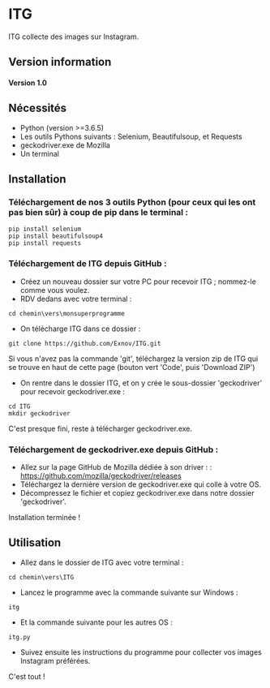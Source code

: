 # ITG
ITG collecte des images sur Instagram.

## Version information

#### Version 1.0

## Nécessités
- Python (version >=3.6.5)
- Les outils Pythons suivants : Selenium, Beautifulsoup, et Requests
- geckodriver.exe de Mozilla
- Un terminal

## Installation
### Téléchargement de nos 3 outils Python (pour ceux qui les ont pas bien sûr) à coup de pip dans le terminal :
```
pip install selenium
pip install beautifulsoup4
pip install requests 
```

### Téléchargement de ITG depuis GitHub :
- Créez un nouveau dossier sur votre PC pour recevoir ITG ; nommez-le comme vous voulez.
- RDV dedans avec votre terminal :
```
cd chemin\vers\monsuperprogramme
```
- On télécharge ITG dans ce dossier :
```
git clone https://github.com/Exnov/ITG.git
```
Si vous n'avez pas la commande 'git', téléchargez la version zip de ITG qui se trouve en haut de cette page (bouton vert 'Code', puis 'Download ZIP')
- On rentre dans le dossier ITG, et on y crée le sous-dossier 'geckodriver' pour recevoir geckodriver.exe :
```
cd ITG
mkdir geckodriver
```
C'est presque fini, reste à télécharger geckodriver.exe.

### Téléchargement de geckodriver.exe depuis GitHub :
- Allez sur la page GitHub de Mozilla dédiée à son driver : : https://github.com/mozilla/geckodriver/releases
- Téléchargez la dernière version de geckodriver.exe qui colle à votre OS.
- Décompressez le fichier et copiez geckodriver.exe dans notre dossier 'geckodriver'.

Installation terminée !

## Utilisation 
- Allez dans le dossier de ITG avec votre terminal :
```
cd chemin\vers\ITG
```
- Lancez le programme avec la commande suivante sur Windows :
```
itg
```
- Et la commande suivante pour les autres OS :
```
itg.py
```
- Suivez ensuite les instructions du programme pour collecter vos images Instagram préférées.

C'est tout !
